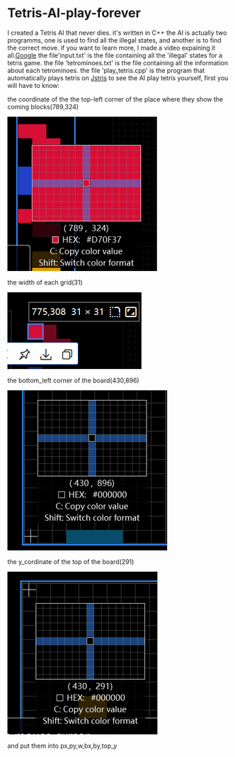 # Tetris-AI-play-forever
I created a Tetris AI that never dies. it's written in C++
the AI is actually two programms, one is used to find all the illegal states, and another is to find the correct move.
if you want to learn more, I made a video expaining it all.[Google](https://www.google.com)
the file'input.txt' is the file containing all the 'illegal' states for a tetris game.
the file 'tetrominoes.txt' is the file containing all the information about each tetrominoes.
the file 'play_tetris.cpp' is the program that automatically plays tetris on [Jstris](https://jstris.jezevec10.com/)
to see the AI play tetris yourself, first you will have to know:

the coordinate of the the top-left corner of the place where they show the coming blocks(789,324)

![piece](https://github.com/issaccheng2008/Tetris-AI-play-forever/blob/main/piece.png)

the width of each grid(31)

![width](https://github.com/issaccheng2008/Tetris-AI-play-forever/blob/main/width.png)

the bottom_left corner of the board(430,896)

![width](https://github.com/issaccheng2008/Tetris-AI-play-forever/blob/main/board.png)

the y_cordinate of the top of the board(291)

![width](https://github.com/issaccheng2008/Tetris-AI-play-forever/blob/main/y_coordinate.png)

and put them into px,py,w,bx,by,top_y
